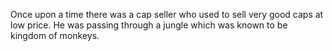 Once upon a time there was a cap seller who used to sell very good caps at low price. He was passing through a jungle which was known to be kingdom of monkeys.